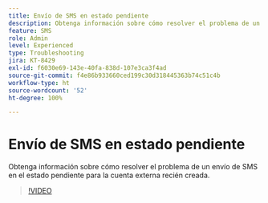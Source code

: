```yaml
---
title: Envío de SMS en estado pendiente
description: Obtenga información sobre cómo resolver el problema de un envío de SMS en el estado pendiente para la cuenta externa recién creada.
feature: SMS
role: Admin
level: Experienced
type: Troubleshooting
jira: KT-8429
exl-id: f6030e69-143e-40fa-838d-107e3ca3f4ad
source-git-commit: f4e86b933660ced199c30d318445363b74c51c4b
workflow-type: ht
source-wordcount: '52'
ht-degree: 100%

---
```


# Envío de SMS en estado pendiente

Obtenga información sobre cómo resolver el problema de un envío de SMS en el estado pendiente para la cuenta externa recién creada.

>[!VIDEO](https://video.tv.adobe.com/v/335986?quality=12&learn=on)
